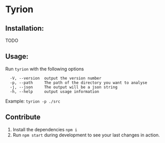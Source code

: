 # Tyrion

## Installation:

TODO

## Usage:

Run `tyrion` with the following options

````
  -V, --version  output the version number
  -p, --path     The path of the directory you want to analyse
  -j, --json     The output will be a json string
  -h, --help     output usage information
````

Example: `tyrion -p ./src`

## Contribute

1. Install the dependencies `npm i`
2. Run `npm start` during development to see your last changes in action.
